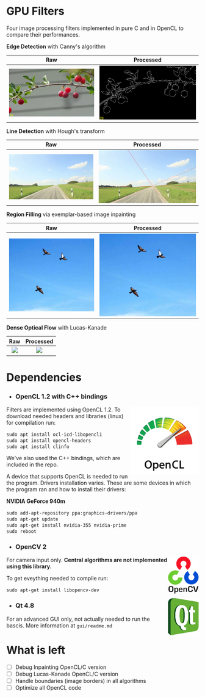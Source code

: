 # GPU Filters

Four image processing filters implemented in pure C and in OpenCL to compare their performances.

**Edge Detection** with Canny's algorithm

Raw                        |  Processed
:-------------------------:|:-------------------------:
![](readme/canny_raw.png)  |  ![](readme/canny.png)

**Line Detection** with Hough's transform

Raw                        |  Processed
:-------------------------:|:-------------------------:
![](readme/hough_raw.png)  |  ![](readme/hough.png)

**Region Filling** via exemplar-based image inpainting

Raw                        |  Processed
:-------------------------:|:-------------------------:
![](readme/inpainting_raw.png)  |  ![](readme/inpainting_raw.png)

**Dense Optical Flow** with Lucas-Kanade

Raw                        |  Processed
:-------------------------:|:-------------------------:
![](readme/kanade_raw.png)  |  ![](readme/kanade_raw.png)

# Dependencies
* ### OpenCL 1.2 with C++ bindings 

<img src="readme/opencl.png" alt="drawing" width="180" align="right"/>

Filters are implemented using OpenCL 1.2. To download needed headers and libraries (linux) for compilation run:


```shell
sudo apt install ocl-icd-libopencl1
sudo apt install opencl-headers
sudo apt install clinfo
```

We've also used the C++ bindings, which are included in the repo.

A device that supports OpenCL is needed to run the program. Drivers installation varies. These are some devices in which the program ran and how to install their drivers:

**NVIDIA GeForce 940m**

```shell
sudo add-apt-repository ppa:graphics-drivers/ppa
sudo apt-get update
sudo apt-get install nvidia-355 nvidia-prime
sudo reboot
```


* ### OpenCV 2

<img src="readme/opencv.png" alt="drawing" width="80" align="right"/>

For camera input only. **Central algorithms are not implemented using this library.**

To get eveything needed to compile run:

```shell
sudo apt-get install libopencv-dev
```
<img src="readme/qt.png" alt="drawing" width="80" align="right"/>

* ### Qt 4.8
For an advanced GUI only, not actually needed to run the bascis. More information at `gui/readme.md`

# What is left
- [ ] Debug Inpainting OpenCL/C version
- [ ] Debug Lucas-Kanade OpenCL/C version
- [ ] Handle boundaries (image borders) in all algorithms
- [ ] Optimize all OpenCL code
